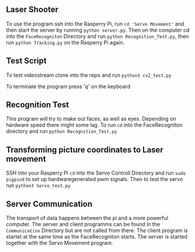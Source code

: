 ## Laser Shooter
To use the program ssh into the Rasperry Pi, run `cd 'Servo Movement'` and then start the server by running `python server.py`. Then on the computer cd into the `FaceRecogniton` Directory and run `python Recognition_Test.py`, then run `python Tracking.py` on the Rasperry Pi again.   

## Test Script
To test videostream clone into the repo and run  `python3 cv2_test.py` 

To terminate the program press 'q' on the keyboard

## Recognition Test

This program will try to make out faces, as well as eyes. Depending on hardware speed there might some lag. To run `cd` into the FaceRecogniton directory and run `python Recognition_Test.py`

## Transforming picture coordinates to Laser movement
SSH into your Rasperry Pi `cd` into the Servo Controll Directory and run `sudo pigpiod` to set up hardwaregenerated pwm signals. Then to test the servo run `python3 Servo_test.py`

## Server Communication
The transport of data happens between the pi and a more powerful computer. The server and client programms can be found in the `Communication` Directory but are not called from there. The client program is startet at the same time as the FaceRecogniton starts. The server is started together with the Servo Movement program. 

